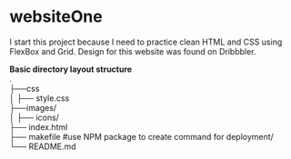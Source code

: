 # websiteOne
  I start this project because I need to practice clean HTML and CSS using FlexBox and Grid.
  Design for this website was found on Dribbbler.

  **Basic directory layout structure**  
.  
├──css  
│     ├── style.css  
├──images/  
│     ├── icons/  
├── index.html    
├── makefile                  #use NPM package to create command for deployment/  
└── README.md  
